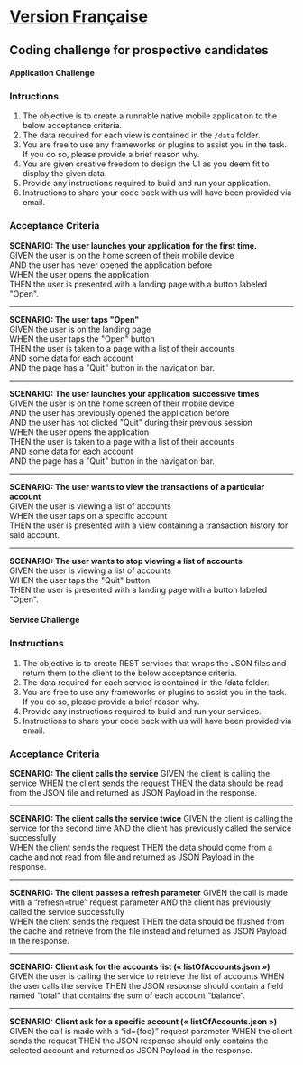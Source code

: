 # [__**Version Française**__](README_FR.md)

## Coding challenge for prospective candidates

#### Application Challenge

### Intructions 

1. The objective is to create a runnable native mobile application to the below acceptance criteria.
1. The data required for each view is contained in the `/data` folder.
1. You are free to use any frameworks or plugins to assist you in the task. If you do so, please provide a brief reason why.
1. You are given creative freedom to design the UI as you deem fit to display the given data.
1. Provide any instructions required to build and run your application.
1. Instructions to share your code back with us will have been provided via email.

### Acceptance Criteria

**SCENARIO: The user launches your application for the first time.**   
GIVEN the user is on the home screen of their mobile device   
AND the user has never opened the application before    
WHEN the user opens the application    
THEN the user is presented with a landing page with a button labeled "Open".
___

**SCENARIO: The user taps "Open"**   
GIVEN the user is on the landing page   
WHEN the user taps the "Open" button   
THEN the user is taken to a page with a list of their accounts   
AND some data for each account    
AND the page has a "Quit" button in the navigation bar.
___

**SCENARIO: The user launches your application successive times**   
GIVEN the user is on the home screen of their mobile device    
AND the user has previously opened the application before     
AND the user has not clicked "Quit" during their previous session    
WHEN the user opens the application    
THEN the user is taken to a page with a list of their accounts    
AND some data for each account   
AND the page has a "Quit" button in the navigation bar.
___

**SCENARIO: The user wants to view the transactions of a particular account**      
GIVEN the user is viewing a list of accounts    
WHEN the user taps on a specific account    
THEN the user is presented with a view containing a transaction history for said account.
___

**SCENARIO: The user wants to stop viewing a list of accounts**      
GIVEN the user is viewing a list of accounts    
WHEN the user taps the "Quit" button    
THEN the user is presented with a landing page with a button labeled "Open".

#### Service Challenge

### Instructions

1. The objective is to create REST services that wraps the JSON files and return them to the client to the below acceptance criteria.
1. The data required for each service is contained in the /data folder.
1. You are free to use any frameworks or plugins to assist you in the task. If you do so, please provide a brief reason why.
1. Provide any instructions required to build and run your services.
1. Instructions to share your code back with us will have been provided via email.

### Acceptance Criteria

**SCENARIO: The client calls the service**
GIVEN the client is calling the service 
WHEN the client sends the request
THEN the data should be read from the JSON file and returned as JSON Payload in the response.
___
 
**SCENARIO: The client calls the service twice**
GIVEN the client is calling the service for the second time
AND the client has previously called the service successfully  
WHEN the client sends the request
THEN the data should come from a cache and not read from file and returned as JSON Payload in the response.
___

**SCENARIO: The client passes a refresh parameter**
GIVEN the call is made with a “refresh=true” request parameter
AND the client has previously called the service successfully  
WHEN the client sends the request
THEN the data should be flushed from the cache and retrieve from the file instead and returned as JSON Payload in the response.
___

**SCENARIO: Client ask for the accounts list (« listOfAccounts.json »)**
GIVEN the user is calling the service to retrieve the list of accounts 
WHEN the user calls the service
THEN the JSON response should contain a field named “total” that contains the sum of each account “balance”.
___

**SCENARIO: Client ask for a specific account (« listOfAccounts.json »)**
GIVEN the call is made with a “id={foo}” request parameter
WHEN the client sends the request
THEN the JSON response should only contains the selected account and returned as JSON Payload in the response.
